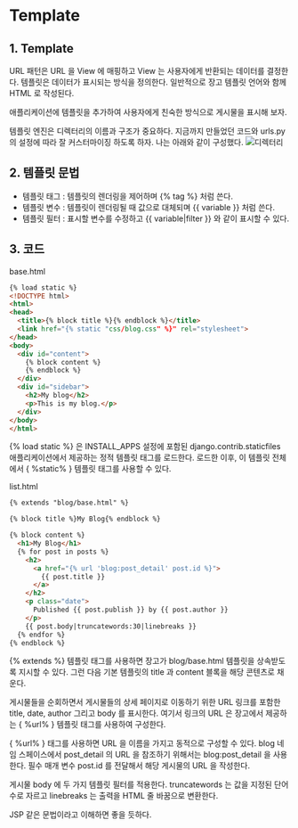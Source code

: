# Template

## 1. Template
URL 패턴은 URL 을 View 에 매핑하고 View 는 사용자에게 반환되는 데이터를 결정한다. 템플릿은 데이터가 표시되는 방식을 정의한다. 일반적으로 장고 템플릿 언어와 함께 HTML 로 작성된다.

애플리케이션에 템플릿을 추가하여 사용자에게 친숙한 방식으로 게시물을 표시해 보자.

템플릿 엔진은 디렉터리의 이름과 구조가 중요하다. 지금까지 만들었던 코드와 urls.py 의 설정에 따라 잘 커스터마이징 하도록 하자. 나는 아래와 같이 구성했다.
![디렉터리](../../../99_img/django_directory.png)

## 2. 템플릿 문법
- 템플릿 태그 : 템플릿의 렌더링을 제어하며 {% tag %} 처럼 쓴다.
- 템플릿 변수 : 템플릿이 렌더링될 때 값으로 대체되며 {{ variable }} 처럼 쓴다.
- 템플릿 필터 : 표시할 변수를 수정하고 {{ variable|filter }} 와 같이 표시할 수 있다.

## 3. 코드
base.html
```html
{% load static %}
<!DOCTYPE html>
<html>
<head>
  <title>{% block title %}{% endblock %}</title>
  <link href="{% static "css/blog.css" %}" rel="stylesheet">
</head>
<body>
  <div id="content">
    {% block content %}
    {% endblock %}
  </div>
  <div id="sidebar">
    <h2>My blog</h2>
    <p>This is my blog.</p>
  </div>
</body>
</html>
```

{% load static %} 은 INSTALL_APPS 설정에 포함된 django.contrib.staticfiles 애플리케이션에서 제공하는 정적 템플릿 태그를 로드한다. 로드한 이후, 이 템플릿 전체에서 { %static% } 템플릿 태그를 사용할 수 있다.

list.html
```html
{% extends "blog/base.html" %}

{% block title %}My Blog{% endblock %}

{% block content %}
  <h1>My Blog</h1>
  {% for post in posts %}
    <h2>
      <a href="{% url 'blog:post_detail' post.id %}">
        {{ post.title }}
      </a>
    </h2>
    <p class="date">
      Published {{ post.publish }} by {{ post.author }}
    </p>
    {{ post.body|truncatewords:30|linebreaks }}
  {% endfor %}
{% endblock %}
```

{% extends %} 템플릿 태그를 사용하면 장고가 blog/base.html 템플릿을 상속받도록 지시할 수 있다. 그런 다음 기본 템플릿의 title 과 content 블록을 해당 콘텐츠로 채운다.

게시물들을 순회하면서 게시물들의 상세 페이지로 이동하기 위한 URL 링크를 포함한 title, date, author 그리고 body 를 표시한다. 여기서 링크의 URL 은 장고에서 제공하는 { %url% } 템플릿 태그를 사용하여 구성한다.

{ %url% } 태그를 사용하면 URL 을 이름을 가지고 동적으로 구성할 수 있다. blog 네임 스페이스에서 post_detail 의 URL 을 참조하기 위해서는 blog:post_detail 을 사용한다. 필수 매개 변수 post.id 를 전달해서 해당 게시물의 URL 을 작성한다.

게시물 body 에 두 가지 템플릿 필터를 적용한다. truncatewords 는 값을 지정된 단어 수로 자르고 linebreaks 는 출력을 HTML 줄 바꿈으로 변환한다.

JSP 같은 문법이라고 이해하면 좋을 듯하다.